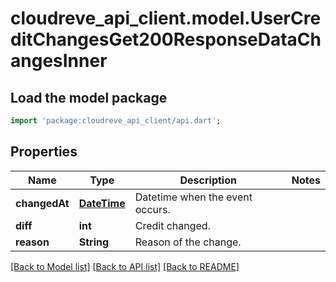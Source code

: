 # cloudreve_api_client.model.UserCreditChangesGet200ResponseDataChangesInner

## Load the model package
```dart
import 'package:cloudreve_api_client/api.dart';
```

## Properties
Name | Type | Description | Notes
------------ | ------------- | ------------- | -------------
**changedAt** | [**DateTime**](DateTime.md) | Datetime when the event occurs. | 
**diff** | **int** | Credit changed. | 
**reason** | **String** | Reason of the change. | 

[[Back to Model list]](../README.md#documentation-for-models) [[Back to API list]](../README.md#documentation-for-api-endpoints) [[Back to README]](../README.md)


